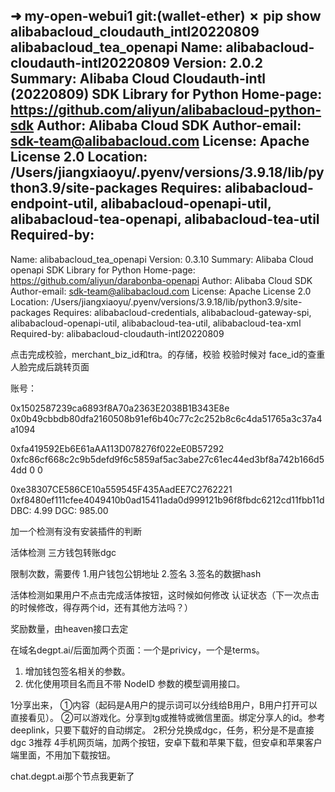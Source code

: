 ➜  my-open-webui1 git:(wallet-ether) ✗ pip show alibabacloud_cloudauth_intl20220809 alibabacloud_tea_openapi
Name: alibabacloud-cloudauth-intl20220809
Version: 2.0.2
Summary: Alibaba Cloud Cloudauth-intl (20220809) SDK Library for Python
Home-page: https://github.com/aliyun/alibabacloud-python-sdk
Author: Alibaba Cloud SDK
Author-email: sdk-team@alibabacloud.com
License: Apache License 2.0
Location: /Users/jiangxiaoyu/.pyenv/versions/3.9.18/lib/python3.9/site-packages
Requires: alibabacloud-endpoint-util, alibabacloud-openapi-util, alibabacloud-tea-openapi, alibabacloud-tea-util
Required-by: 
---
Name: alibabacloud_tea_openapi
Version: 0.3.10
Summary: Alibaba Cloud openapi SDK Library for Python
Home-page: https://github.com/aliyun/darabonba-openapi
Author: Alibaba Cloud SDK
Author-email: sdk-team@alibabacloud.com
License: Apache License 2.0
Location: /Users/jiangxiaoyu/.pyenv/versions/3.9.18/lib/python3.9/site-packages
Requires: alibabacloud-credentials, alibabacloud-gateway-spi, alibabacloud-openapi-util, alibabacloud-tea-util, alibabacloud-tea-xml
Required-by: alibabacloud-cloudauth-intl20220809






点击完成校验，merchant_biz_id和tra。的存储，校验
校验时候对 face_id的查重
人脸完成后跳转页面









账号：

0x1502587239ca6893f8A70a2363E2038B1B343E8e
0x0b49cbbdb80dfa2160508b91ef6b40c77c2c252b8c6c4da51765a3c37a4a1094



0xfa419592Eb6E61aAA113D078276f022eE0B57292
0xfc86cf668c2c9b5defd9f6c5859af5ac3abe27c61ec44ed3bf8a742b166d54dd
0 0

0xe38307CE586CE10a559545F435AadEE7C2762221
0xf8480ef111cfee4049410b0ad15411ada0d999121b96f8fbdc6212cd11fbb11d
DBC: 4.99
DGC: 985.00


加一个检测有没有安装插件的判断

活体检测
三方钱包转账dgc

限制次数，需要传
1.用户钱包公钥地址
2.签名
3.签名的数据hash


活体检测如果用户不点击完成活体按钮，这时候如何修改 认证状态（下一次点击的时候修改，得存两个id，还有其他方法吗？）


奖励数量，由heaven接口去定

在域名degpt.ai/后面加两个页面：一个是privicy，一个是terms。


1. 增加钱包签名相关的参数。
2. 优化使用项目名而且不带 NodeID 参数的模型调用接口。


1分享出来，
  ①内容（起码是A用户的提示词可以分线给B用户，B用户打开可以直接看见）。
  ②可以游戏化。分享到tg或推特或微信里面。绑定分享人的id。参考deeplink，只要下载好的自动绑定。
2积分兑换成dgc，任务，积分是不是直接dgc
3推荐
4手机网页端，加两个按钮，安卓下载和苹果下载，但安卓和苹果客户端里面，不用加下载按钮。




chat.degpt.ai那个节点我更新了